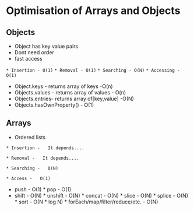 # Optimisation of Arrays and Objects

## Objects
* Object has key value pairs
* Dont need order
* fast access


`* Insertion - O(1)`
`* Removal - O(1)`
`* Searching - O(N)`
`* Accessing - O(1)`

* Object.keys - returns array of keys -O(n)
* Objects.values - returns array of values - O(n)
* Objects.entries- returns array of[key,value] -O(N)
* Objects.hasOwnProperty() - O(1)

## Arrays
* Ordered lists

`* Insertion -   It depends....`

`* Removal -   It depends....`

`* Searching -   O(N)`

`* Access -   O(1)`



   *  push -   O(1)
    * pop -   O(1)
   *  shift -   O(N)
    * unshift -   O(N)
    * concat -   O(N)
    * slice -   O(N)
    * splice -   O(N)
    * sort -   O(N * log N)
    * forEach/map/filter/reduce/etc. -   O(N)


